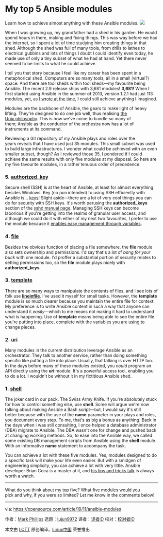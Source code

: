 [#]: collector: (lujun9972)
[#]: translator: (wxy)
[#]: reviewer: ( )
[#]: publisher: ( )
[#]: url: ( )
[#]: subject: (My top 5 Ansible modules)
[#]: via: (https://opensource.com/article/19/11/ansible-modules)
[#]: author: (Mark Phillips https://opensource.com/users/markp)

My top 5 Ansible modules
======
Learn how to achieve almost anything with these Ansible modules.
![][1]

When I was growing up, my grandfather had a shed in his garden. He would spend hours in there, making and fixing things. This was way before we had the internet, so I spent a lot of time studying him creating things in that shed. Although the shed was full of many tools, from drills to lathes to electrical gubbins and lots of things I doubt I could identify even today, he made use of only a tiny subset of what he had at hand. Yet there never seemed to be limits to what he could achieve.

I tell you that story because I feel like my career has been spent in a metaphorical shed. Computers are so many tools, all in a small (virtual?) space. And there are tool sheds within tool sheds—my favourite being Ansible. The recent 2.9 release ships with 3,681 modules! **3,681!** When I first started using Ansible in the summer of 2013, version 1.2.1 had just 113 modules, yet, as [I wrote at the time][2], I could still achieve anything I imagined.

Modules are the backbone of Ansible, the gears to make light of heavy lifting. They're designed to do one job well, thus realising [the Unix philosophy][3]. This is how we've come to bundle so many of them; Ansible as the conductor of the orchestra now has a lot of instruments at its command.

Reviewing a Git repository of my Ansible plays and roles over the years reveals that I have used just 35 modules. This small subset was used to build large infrastructures. I wonder what could be achieved with an even smaller subset, though? As I reviewed those 35, I pondered if I could achieve the same results with only five modules at my disposal. So here are my five favourite modules, in a rather tenuous order of precedence.

### 5. [authorized_key][4]

Secure shell (SSH) is at the heart of Ansible, at least for almost everything besides Windows. Key (no pun intended) to using SSH efficiently with Ansible is… [keys][5]! Slight aside—there are a lot of very cool things you can do for security with SSH keys. It's worth perusing the **authorized_keys** section of the [sshd manual page][6]. Managing SSH keys can become laborious if you're getting into the realms of granular user access, and although we could do it with either of my next two favourites, I prefer to use the module because it [enables easy management through variables][7].

### 4. [file][8]

Besides the obvious function of placing a file somewhere, the **file** module also sets ownership and permissions. I'd say that's a lot of _bang for your buck_ with one module. I'd proffer a substantial portion of security relates to setting permissions too, so the **file** module plays nicely with **authorized_keys**.

### 3. [template][9]

There are so many ways to manipulate the contents of files, and I see lots of folk use **[lineinfile][10]**. I've used it myself for small tasks. However, the **template** module is so much clearer because you maintain the entire file for context. My preference is to write Ansible content in such a way that anyone can understand it _easily_—which to me means not making it hard to understand what is happening. Use of **template** means being able to see the entire file you're putting into place, complete with the variables you are using to change pieces.

### 2. [uri][11]

Many modules in the current distribution leverage Ansible as an orchestrator. They talk to another service, rather than doing something specific like putting a file into place. Usually, that talking is over HTTP too. In the days before many of these modules existed, you _could_ program an API directly using the **uri** module. It's a powerful access tool, enabling you to do a lot. I wouldn't be without it in my fictitious Ansible shed.

### 1. [shell][12]

The joker card in our pack. The Swiss Army Knife. If you're absolutely stuck for how to control something else, use **shell**. Some will argue we're now talking about making Ansible a Bash script—but, I would say it's still better because with the use of the **name** parameter in your plays and roles, you document every step. To me, that's as big a bonus as anything. Back in the days when I was still consulting, I once helped a database administrator (DBA) migrate to Ansible. The DBA wasn't one for change and pushed back at changing working methods. So, to ease into the Ansible way, we called some existing DB management scripts from Ansible using the **shell** module. With an informative **name** statement to accompany the task.

You can achieve a lot with these five modules. Yes, modules designed to do a specific task will make your life even easier. But with a smidgen of engineering simplicity, you can achieve a lot with very little. Ansible developer Brian Coca is a master at it, and [his tips and tricks talk][13] is always worth a watch.

* * *

What do you think about my top five? What five modules would you pick and why, if you were so limited? Let me know in the comments below!

--------------------------------------------------------------------------------

via: https://opensource.com/article/19/11/ansible-modules

作者：[Mark Phillips][a]
选题：[lujun9972][b]
译者：[译者ID](https://github.com/译者ID)
校对：[校对者ID](https://github.com/校对者ID)

本文由 [LCTT](https://github.com/LCTT/TranslateProject) 原创编译，[Linux中国](https://linux.cn/) 荣誉推出

[a]: https://opensource.com/users/markp
[b]: https://github.com/lujun9972
[1]: https://opensource.com/sites/default/files/styles/image-full-size/public/lead-images/mandelbrot_set.png?itok=bmPc0np5
[2]: http://probably.co.uk/post/puppet-vs-chef-vs-ansible/
[3]: https://en.wikipedia.org/wiki/Unix_philosophy#Do_One_Thing_and_Do_It_Well
[4]: https://docs.ansible.com/ansible/latest/modules/authorized_key_module.html
[5]: https://linux.die.net/man/1/ssh-keygen
[6]: https://linux.die.net/man/8/sshd
[7]: https://github.com/phips/ansible-demos/blob/3bf59df1eb2390b31b5c42333197e2fbb7fec93f/roles/ansible-users/tasks/main.yml#L35
[8]: https://docs.ansible.com/ansible/latest/modules/file_module.html
[9]: https://docs.ansible.com/ansible/latest/modules/template_module.html
[10]: https://docs.ansible.com/ansible/latest/modules/lineinfile_module.html
[11]: https://docs.ansible.com/ansible/latest/modules/uri_module.html
[12]: https://docs.ansible.com/ansible/latest/modules/shell_module.html
[13]: https://www.ansible.com/ansible-tips-and-tricks
